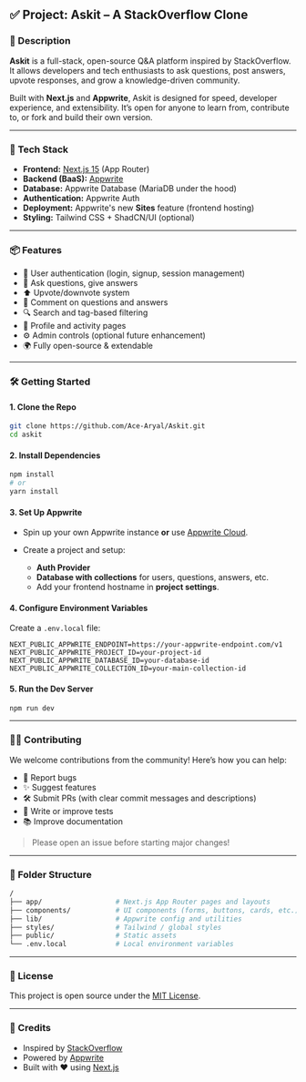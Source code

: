 

## ✅ Project: **Askit – A StackOverflow Clone**

### 🧠 Description

**Askit** is a full-stack, open-source Q\&A platform inspired by StackOverflow. It allows developers and tech enthusiasts to ask questions, post answers, upvote responses, and grow a knowledge-driven community.

Built with **Next.js** and **Appwrite**, Askit is designed for speed, developer experience, and extensibility. It’s open for anyone to learn from, contribute to, or fork and build their own version.

---

### 🚀 Tech Stack

* **Frontend:** [Next.js 15](https://nextjs.org/) (App Router)
* **Backend (BaaS):** [Appwrite](https://appwrite.io/)
* **Database:** Appwrite Database (MariaDB under the hood)
* **Authentication:** Appwrite Auth
* **Deployment:** Appwrite's new **Sites** feature (frontend hosting)
* **Styling:** Tailwind CSS + ShadCN/UI (optional)

---

### 📦 Features

* 🔐 User authentication (login, signup, session management)
* 📝 Ask questions, give answers
* ⬆️ Upvote/downvote system
* 💬 Comment on questions and answers
* 🔍 Search and tag-based filtering
* 🧾 Profile and activity pages
* ⚙️ Admin controls (optional future enhancement)
* 🌍 Fully open-source & extendable

---

### 🛠️ Getting Started

#### 1. Clone the Repo

```bash
git clone https://github.com/Ace-Aryal/Askit.git
cd askit
```

#### 2. Install Dependencies

```bash
npm install
# or
yarn install
```

#### 3. Set Up Appwrite

* Spin up your own Appwrite instance **or** use [Appwrite Cloud](https://cloud.appwrite.io).
* Create a project and setup:

  * **Auth Provider**
  * **Database with collections** for users, questions, answers, etc.
  * Add your frontend hostname in **project settings**.

#### 4. Configure Environment Variables

Create a `.env.local` file:

```env
NEXT_PUBLIC_APPWRITE_ENDPOINT=https://your-appwrite-endpoint.com/v1
NEXT_PUBLIC_APPWRITE_PROJECT_ID=your-project-id
NEXT_PUBLIC_APPWRITE_DATABASE_ID=your-database-id
NEXT_PUBLIC_APPWRITE_COLLECTION_ID=your-main-collection-id
```

#### 5. Run the Dev Server

```bash
npm run dev
```

---

### 👨‍💻 Contributing

We welcome contributions from the community! Here’s how you can help:

* 🔧 Report bugs
* ✨ Suggest features
* 🛠️ Submit PRs (with clear commit messages and descriptions)
* 🧪 Write or improve tests
* 📚 Improve documentation

> Please open an issue before starting major changes!

---

### 📂 Folder Structure

```bash
/
├── app/                  # Next.js App Router pages and layouts
├── components/           # UI components (forms, buttons, cards, etc.)
├── lib/                  # Appwrite config and utilities
├── styles/               # Tailwind / global styles
├── public/               # Static assets
└── .env.local            # Local environment variables
```

---

### 📝 License

This project is open source under the [MIT License](./LICENSE).

---

### 🌟 Credits

* Inspired by [StackOverflow](https://stackoverflow.com/)
* Powered by [Appwrite](https://appwrite.io/)
* Built with ❤️ using [Next.js](https://nextjs.org/)


